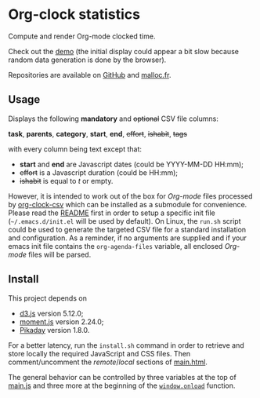 # Org-clock statistics

Compute and render Org-mode clocked time.

Check out the [demo](https://code.malloc.fr/org-clock-stat/main.html) (the initial display could appear a bit slow because random data generation is done by the browser).

Repositories are available on [GitHub](https://github.com/gscano/org-clock-stat.git) and [malloc.fr](https://code.malloc.fr/org-clock-stat.git).

## Usage

Displays the following __mandatory__ and ~~optional~~ CSV file columns:

__task__, __parents__, __category__, __start__, __end__, ~~effort~~, ~~ishabit~~, ~~tags~~

with every column being text except that:

* __start__ and __end__ are Javascript dates (could be YYYY-MM-DD HH:mm);
* ~~effort~~ is a Javascript duration (could be HH:mm);
* ~~ishabit~~ is equal to *t* or empty.

However, it is intended to work out of the box for *Org-mode* files processed by [org-clock-csv](https://github.com/atheriel/org-clock-csv/) which can be installed as a submodule for convenience.
Please read the [README](https://github.com/atheriel/org-clock-csv/blob/master/README.md) first in order to setup a specific init file (`~/.emacs.d/init.el` will be used by default).
On Linux, the `run.sh` script could be used to generate the targeted CSV file for a standard installation and configuration.
As a reminder, if no arguments are supplied and if your emacs init file contains the `org-agenda-files` variable, all enclosed *Org-mode* files will be parsed.

## Install

This project depends on

* [d3.js](https://d3js.org/) version 5.12.0;
* [moment.js](https://momentjs.com/) version 2.24.0;
* [Pikaday](https://pikaday.com/) version 1.8.0.

For a better latency, run the `install.sh` command in order to retrieve and store locally the required JavaScript and CSS files. Then comment/uncomment the *remote*/*local* sections of [main.html](./main.html#L12-L24).

The general behavior can be controlled by three variables at the top of [main.js](./main.js#L1-L3) and three more at the beginning of the [`window.onload`](./main.js#L7-L9) function.